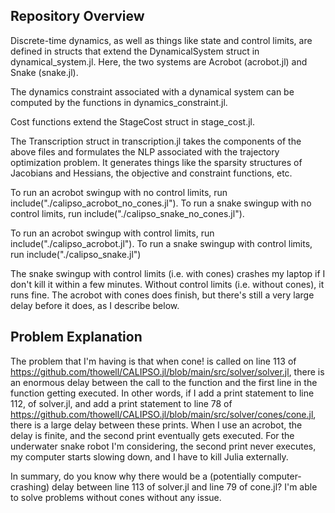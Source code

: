 ## Repository Overview

Discrete-time dynamics, as well as things like state and control limits, are defined in structs that extend the DynamicalSystem struct in dynamical_system.jl. Here, the two systems are Acrobot (acrobot.jl) and Snake (snake.jl). 

The dynamics constraint associated with a dynamical system can be computed by the functions in dynamics_constraint.jl.

Cost functions extend the StageCost struct in stage_cost.jl.

The Transcription struct in transcription.jl takes the components of the above files and formulates the NLP associated with the trajectory optimization problem. It generates things like the sparsity structures of Jacobians and Hessians, the objective and constraint functions, etc.

To run an acrobot swingup with no control limits, run include("./calipso_acrobot_no_cones.jl"). To run a snake swingup with no control limits, run include("./calipso_snake_no_cones.jl").

To run an acrobot swingup with control limits, run include("./calipso_acrobot.jl"). To run a snake swingup with control limits, run include("./calipso_snake.jl")

The snake swingup with control limits (i.e. with cones) crashes my laptop if I don't kill it within a few minutes. Without control limits (i.e. without cones), it runs fine. The acrobot with cones does finish, but there's still a very large delay before it does, as I describe below.

## Problem Explanation

The problem that I'm having is that when cone! is called on line 113 of https://github.com/thowell/CALIPSO.jl/blob/main/src/solver/solver.jl, there is an enormous delay between the call to the function and the first line in the function getting executed. In other words, if I add a print statement to line 112, of solver.jl, and add a print statement to line 78 of https://github.com/thowell/CALIPSO.jl/blob/main/src/solver/cones/cone.jl, there is a large delay between these prints. When I use an acrobot, the delay is finite, and the second print eventually gets executed. For the underwater snake robot I'm considering, the second print never executes, my computer starts slowing down, and I have to kill Julia externally.

In summary, do you know why there would be a (potentially computer-crashing) delay between line 113 of solver.jl and line 79 of cone.jl? I'm able to solve problems without cones without any issue.

